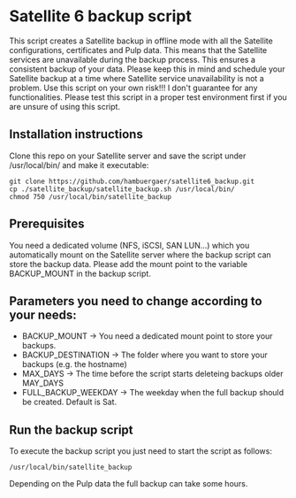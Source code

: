 # Satellite 6 backup script
This script creates a Satellite backup in offline mode with all the Satellite configurations, certificates and Pulp data. This means that the Satellite services are unavailable during the backup process. This ensures a consistent backup of your data. Please keep this in mind and schedule your Satellite backup at a time where Satellite service unavailability is not a problem. Use this script on your own risk!!! I don't guarantee for any functionalities. Please test this script in a proper test environment first if you are unsure of using this script.

## Installation instructions
Clone this repo on your Satellite server and save the script under /usr/local/bin/ and make it executable:
```
git clone https://github.com/hambuergaer/satellite6_backup.git
cp ./satellite_backup/satellite_backup.sh /usr/local/bin/
chmod 750 /usr/local/bin/satellite_backup
```
## Prerequisites
You need a dedicated volume (NFS, iSCSI, SAN LUN...) which you automatically mount on the Satellite server where the backup script can store the backup data. Please add the mount point to the variable BACKUP_MOUNT in the backup script.

## Parameters you need to change according to your needs:
- BACKUP_MOUNT        -> You need a dedicated mount point to
                         store your backups.
- BACKUP_DESTINATION  -> The folder where you want to store 
                         your backups (e.g. the hostname)
- MAX_DAYS            -> The time before the script starts 
                         deleteing backups older MAY_DAYS
- FULL_BACKUP_WEEKDAY -> The weekday when the full backup
                         should be created. Default is Sat.

## Run the backup script
To execute the backup script you just need to start the script as follows:
```
/usr/local/bin/satellite_backup
```
Depending on the Pulp data the full backup can take some hours.